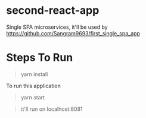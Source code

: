 # second-react-app
Single SPA microservices, it'll be used by https://github.com/Sangram9693/first_single_spa_app

# Steps To Run
> yarn install

To run this application
> yarn start

> it'll run on localhost:8081
